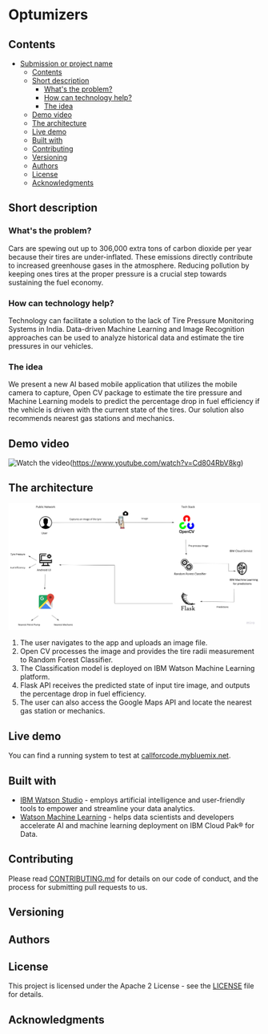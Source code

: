 # Optumizers

## Contents

- [Submission or project name](#submission-or-project-name)
  - [Contents](#contents)
  - [Short description](#short-description)
    - [What's the problem?](#whats-the-problem)
    - [How can technology help?](#how-can-technology-help)
    - [The idea](#the-idea)
  - [Demo video](#demo-video)
  - [The architecture](#the-architecture)
  - [Live demo](#live-demo)
  - [Built with](#built-with)
  - [Contributing](#contributing)
  - [Versioning](#versioning)
  - [Authors](#authors)
  - [License](#license)
  - [Acknowledgments](#acknowledgments)

## Short description

### What's the problem?

Cars are spewing out up to 306,000 extra tons of carbon dioxide per year because their tires are under-inflated. These emissions directly contribute to increased greenhouse gases in the atmosphere. Reducing pollution by keeping ones tires at the proper pressure is a crucial step towards sustaining the fuel economy.

### How can technology help?

Technology can facilitate a solution to the lack of Tire Pressure Monitoring Systems in India. Data-driven Machine Learning and Image Recognition approaches can be used to analyze historical data and estimate the tire pressures in our vehicles.

### The idea

We present a new AI based mobile application that utilizes the mobile camera to capture, Open CV package to estimate the tire pressure and Machine Learning models to predict the percentage drop in fuel efficiency if the vehicle is driven with the current state of the tires. Our solution also recommends nearest gas stations and mechanics.


## Demo video

![Watch the video](https://github.com/Mrinalini97/Optumizers/blob/main/Thumbnaiil.png)(https://www.youtube.com/watch?v=Cd804RbV8kg)

## The architecture

![Video transcription/translation app](https://github.com/Mrinalini97/Optumizers/blob/main/architecture.png)

1. The user navigates to the app and uploads an image file.
2. Open CV processes the image and provides the tire radii measurement to Random Forest Classifier.
3. The Classification model is deployed on IBM Watson Machine Learning platform.
4. Flask API receives the predicted state of input tire image, and outputs the percentage drop in fuel efficiency.
5. The user can also access the Google Maps API and locate the nearest gas station or mechanics.

## Live demo

You can find a running system to test at [callforcode.mybluemix.net](http://callforcode.mybluemix.net/).

## Built with

- [IBM Watson Studio](https://www.ibm.com/in-en/cloud/watson-studio) - employs artificial intelligence and user-friendly tools to empower and streamline your data analytics.
- [Watson Machine Learning](https://www.ibm.com/in-en/cloud/machine-learning) - helps data scientists and developers accelerate AI and machine learning deployment on IBM Cloud Pak® for Data.

## Contributing

Please read [CONTRIBUTING.md](CONTRIBUTING.md) for details on our code of conduct, and the process for submitting pull requests to us.

## Versioning

## Authors

## License

This project is licensed under the Apache 2 License - see the [LICENSE](LICENSE) file for details.

## Acknowledgments

